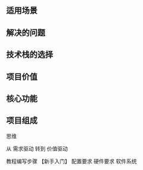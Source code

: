 ## 适用场景
## 解决的问题
## 技术栈的选择
## 项目价值
## 核心功能
## 项目组成


思维

从 需求驱动 转到 价值驱动



教程编写步骤
【新手入门】 配置要求
	硬件要求
	软件系统
	
